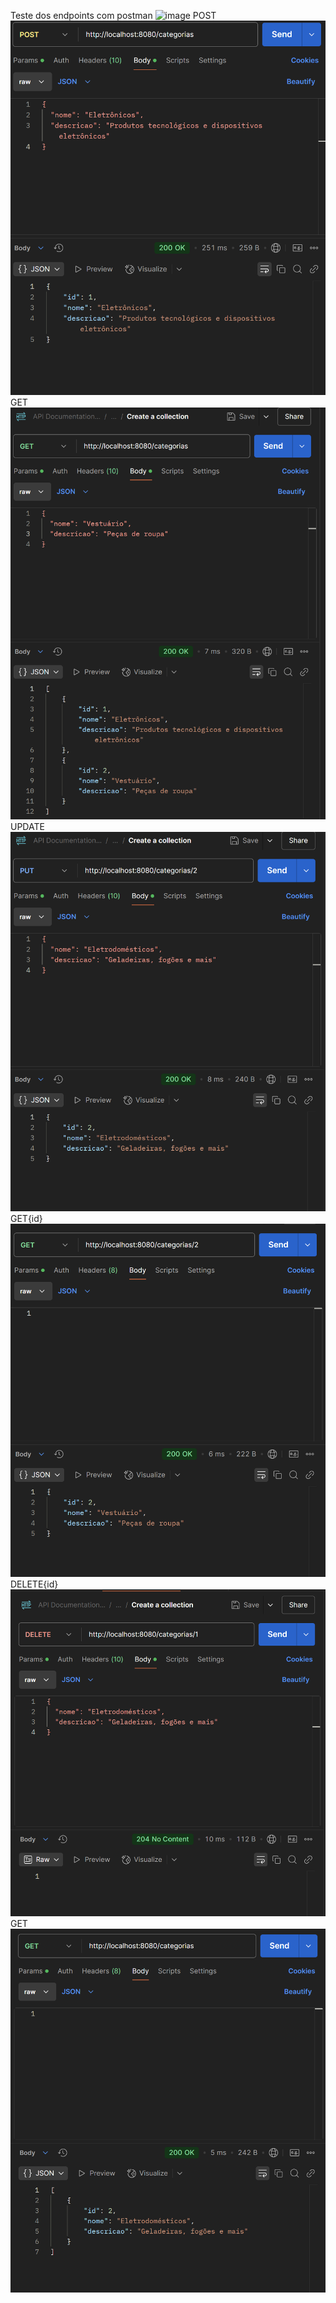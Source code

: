 Teste dos endpoints com postman
![image](https://github.com/user-attachments/assets/cc2a20d9-17aa-4681-80bb-a28bd441bec9)
POST
![image](post.png)
GET
![image](get.png)
UPDATE
![image](put-id.png)
GET{id}
![image](get-id.png)
DELETE{id}
![image](delete-id.png)
GET
![image](get-post-update.png)
